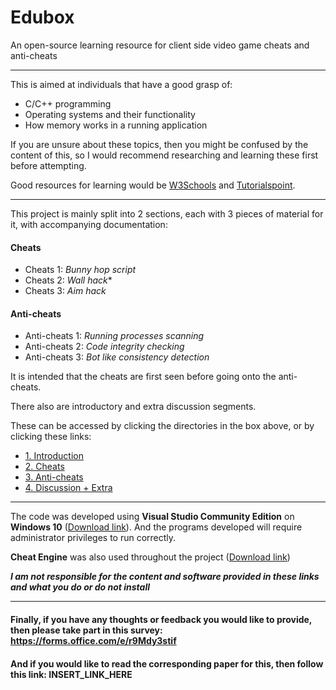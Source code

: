 # Edubox
An open-source learning resource for client side video game cheats and anti-cheats

------------

This is aimed at individuals that have a good grasp of:
- C/C++ programming
- Operating systems and their functionality
- How memory works in a running application

If you are unsure about these topics, then you might be confused by the content of this, so I would recommend researching and learning these first before attempting.

Good resources for learning would be [W3Schools](https://www.w3schools.com/cpp/default.asp "W3Schools") and [Tutorialspoint](https://www.tutorialspoint.com/operating_system/os_memory_management.htm "Tutorialspoint").

------------

This project is mainly split into 2 sections, each with 3 pieces of material for it, with accompanying documentation:
#### Cheats
- Cheats 1: *Bunny hop script*
- Cheats 2: *Wall hack**
- Cheats 3: *Aim hack*

#### Anti-cheats
- Anti-cheats 1: *Running processes scanning*
- Anti-cheats 2: *Code integrity checking*
- Anti-cheats 3: *Bot like consistency detection*

It is intended that the cheats are first seen before going onto the anti-cheats.

There also are introductory and extra discussion segments.

These can be accessed by clicking the directories in the box above, or by clicking these links:

- [1. Introduction](https://github.com/AberFray/how-to-make-game-cheats-and-anticheats/tree/main/1.%20Introduction "Introduction")
- [2. Cheats](https://github.com/AberFray/how-to-make-game-cheats-and-anticheats/tree/main/2.%20Cheats "Cheats")
- [3. Anti-cheats](https://github.com/AberFray/how-to-make-game-cheats-and-anticheats/tree/main/3.%20Anti-cheats "Anti-cheats")
- [4. Discussion + Extra](https://github.com/AberFray/how-to-make-game-cheats-and-anticheats/tree/main/4.%20Discussion%20%2B%20Extra "Discussion + Extra")

------------

The code was developed using **Visual Studio Community Edition** on **Windows 10** ([Download link](http://https://visualstudio.microsoft.com/downloads/ "Visual Studio")). And the programs developed will require administrator privileges to run correctly.

**Cheat Engine** was also used throughout the project ([Download link](https://cheatengine.org/downloads.php "Download link"))

***I am not responsible for the content and software provided in these links and what you do or do not install***

------------

#### Finally, if you have any thoughts or feedback you would like to provide, then please take part in this survey: https://forms.office.com/e/r9Mdy3stif
#### And if you would like to read the corresponding paper for this, then follow this link: INSERT_LINK_HERE
